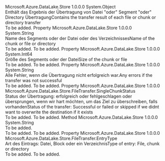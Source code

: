 <Type Name="SingleEntryTransferStatus" FullName="Microsoft.Azure.DataLake.Store.FileTransfer.SingleEntryTransferStatus">
  <TypeSignature Language="C#" Value="public class SingleEntryTransferStatus" />
  <TypeSignature Language="ILAsm" Value=".class public auto ansi beforefieldinit SingleEntryTransferStatus extends System.Object" />
  <TypeSignature Language="DocId" Value="T:Microsoft.Azure.DataLake.Store.FileTransfer.SingleEntryTransferStatus" />
  <TypeSignature Language="VB.NET" Value="Public Class SingleEntryTransferStatus" />
  <TypeSignature Language="F#" Value="type SingleEntryTransferStatus = class" />
  <AssemblyInfo>
    <AssemblyName>Microsoft.Azure.DataLake.Store</AssemblyName>
    <AssemblyVersion>1.0.0.0</AssemblyVersion>
  </AssemblyInfo>
  <Base>
    <BaseTypeName>System.Object</BaseTypeName>
  </Base>
  <Interfaces />
  <Docs>
    <summary>
            <span data-ttu-id="211f0-101">Enthält das Ergebnis der Übertragung von Datei "oder" Segment "oder" Directory Übertragung</span><span class="sxs-lookup"><span data-stu-id="211f0-101">Contains the transfer result of each file or chunk or directory transfer</span></span>
            </summary>
    <remarks>To be added.</remarks>
  </Docs>
  <Members>
    <Member MemberName="EntryName">
      <MemberSignature Language="C#" Value="public string EntryName { get; }" />
      <MemberSignature Language="ILAsm" Value=".property instance string EntryName" />
      <MemberSignature Language="DocId" Value="P:Microsoft.Azure.DataLake.Store.FileTransfer.SingleEntryTransferStatus.EntryName" />
      <MemberSignature Language="VB.NET" Value="Public ReadOnly Property EntryName As String" />
      <MemberSignature Language="F#" Value="member this.EntryName : string" Usage="Microsoft.Azure.DataLake.Store.FileTransfer.SingleEntryTransferStatus.EntryName" />
      <MemberType>Property</MemberType>
      <AssemblyInfo>
        <AssemblyName>Microsoft.Azure.DataLake.Store</AssemblyName>
        <AssemblyVersion>1.0.0.0</AssemblyVersion>
      </AssemblyInfo>
      <ReturnValue>
        <ReturnType>System.String</ReturnType>
      </ReturnValue>
      <Docs>
        <summary>
            <span data-ttu-id="211f0-102">Name des Segments oder der Datei oder des Verzeichnisses</span><span class="sxs-lookup"><span data-stu-id="211f0-102">Name of the chunk or file or directory</span></span>
            </summary>
        <value>To be added.</value>
        <remarks>To be added.</remarks>
      </Docs>
    </Member>
    <Member MemberName="EntrySize">
      <MemberSignature Language="C#" Value="public long EntrySize { get; }" />
      <MemberSignature Language="ILAsm" Value=".property instance int64 EntrySize" />
      <MemberSignature Language="DocId" Value="P:Microsoft.Azure.DataLake.Store.FileTransfer.SingleEntryTransferStatus.EntrySize" />
      <MemberSignature Language="VB.NET" Value="Public ReadOnly Property EntrySize As Long" />
      <MemberSignature Language="F#" Value="member this.EntrySize : int64" Usage="Microsoft.Azure.DataLake.Store.FileTransfer.SingleEntryTransferStatus.EntrySize" />
      <MemberType>Property</MemberType>
      <AssemblyInfo>
        <AssemblyName>Microsoft.Azure.DataLake.Store</AssemblyName>
        <AssemblyVersion>1.0.0.0</AssemblyVersion>
      </AssemblyInfo>
      <ReturnValue>
        <ReturnType>System.Int64</ReturnType>
      </ReturnValue>
      <Docs>
        <summary>
            <span data-ttu-id="211f0-103">Größe des Segments oder der Datei</span><span class="sxs-lookup"><span data-stu-id="211f0-103">Size of the chunk or file</span></span>
            </summary>
        <value>To be added.</value>
        <remarks>To be added.</remarks>
      </Docs>
    </Member>
    <Member MemberName="Errors">
      <MemberSignature Language="C#" Value="public string Errors { get; }" />
      <MemberSignature Language="ILAsm" Value=".property instance string Errors" />
      <MemberSignature Language="DocId" Value="P:Microsoft.Azure.DataLake.Store.FileTransfer.SingleEntryTransferStatus.Errors" />
      <MemberSignature Language="VB.NET" Value="Public ReadOnly Property Errors As String" />
      <MemberSignature Language="F#" Value="member this.Errors : string" Usage="Microsoft.Azure.DataLake.Store.FileTransfer.SingleEntryTransferStatus.Errors" />
      <MemberType>Property</MemberType>
      <AssemblyInfo>
        <AssemblyName>Microsoft.Azure.DataLake.Store</AssemblyName>
        <AssemblyVersion>1.0.0.0</AssemblyVersion>
      </AssemblyInfo>
      <ReturnValue>
        <ReturnType>System.String</ReturnType>
      </ReturnValue>
      <Docs>
        <summary>
            <span data-ttu-id="211f0-104">Alle Fehler, wenn die Übertragung nicht erfolgreich war.</span><span class="sxs-lookup"><span data-stu-id="211f0-104">Any errors if the transfer was not successful</span></span>
            </summary>
        <value>To be added.</value>
        <remarks>To be added.</remarks>
      </Docs>
    </Member>
    <Member MemberName="Status">
      <MemberSignature Language="C#" Value="public Microsoft.Azure.DataLake.Store.FileTransfer.SingleChunkStatus Status { get; }" />
      <MemberSignature Language="ILAsm" Value=".property instance valuetype Microsoft.Azure.DataLake.Store.FileTransfer.SingleChunkStatus Status" />
      <MemberSignature Language="DocId" Value="P:Microsoft.Azure.DataLake.Store.FileTransfer.SingleEntryTransferStatus.Status" />
      <MemberSignature Language="VB.NET" Value="Public ReadOnly Property Status As SingleChunkStatus" />
      <MemberSignature Language="F#" Value="member this.Status : Microsoft.Azure.DataLake.Store.FileTransfer.SingleChunkStatus" Usage="Microsoft.Azure.DataLake.Store.FileTransfer.SingleEntryTransferStatus.Status" />
      <MemberType>Property</MemberType>
      <AssemblyInfo>
        <AssemblyName>Microsoft.Azure.DataLake.Store</AssemblyName>
        <AssemblyVersion>1.0.0.0</AssemblyVersion>
      </AssemblyInfo>
      <ReturnValue>
        <ReturnType>Microsoft.Azure.DataLake.Store.FileTransfer.SingleChunkStatus</ReturnType>
      </ReturnValue>
      <Docs>
        <summary>
            <span data-ttu-id="211f0-105">Status der Übertragung: erfolgreich oder fehlgeschlagen oder übersprungen, wenn wir hart möchten, um das Ziel zu überschreiben, falls vorhanden</span><span class="sxs-lookup"><span data-stu-id="211f0-105">Status of the transfer: Successful or failed or skipped if we didnt want to overwrite the destination if it exists</span></span>
            </summary>
        <value>To be added.</value>
        <remarks>To be added.</remarks>
      </Docs>
    </Member>
    <Member MemberName="ToString">
      <MemberSignature Language="C#" Value="public override string ToString ();" />
      <MemberSignature Language="ILAsm" Value=".method public hidebysig virtual instance string ToString() cil managed" />
      <MemberSignature Language="DocId" Value="M:Microsoft.Azure.DataLake.Store.FileTransfer.SingleEntryTransferStatus.ToString" />
      <MemberSignature Language="VB.NET" Value="Public Overrides Function ToString () As String" />
      <MemberSignature Language="F#" Value="override this.ToString : unit -&gt; string" Usage="singleEntryTransferStatus.ToString " />
      <MemberType>Method</MemberType>
      <AssemblyInfo>
        <AssemblyName>Microsoft.Azure.DataLake.Store</AssemblyName>
        <AssemblyVersion>1.0.0.0</AssemblyVersion>
      </AssemblyInfo>
      <ReturnValue>
        <ReturnType>System.String</ReturnType>
      </ReturnValue>
      <Parameters />
      <Docs>
        <summary>To be added.</summary>
        <returns>To be added.</returns>
        <remarks>To be added.</remarks>
      </Docs>
    </Member>
    <Member MemberName="Type">
      <MemberSignature Language="C#" Value="public Microsoft.Azure.DataLake.Store.FileTransfer.EntryType Type { get; }" />
      <MemberSignature Language="ILAsm" Value=".property instance valuetype Microsoft.Azure.DataLake.Store.FileTransfer.EntryType Type" />
      <MemberSignature Language="DocId" Value="P:Microsoft.Azure.DataLake.Store.FileTransfer.SingleEntryTransferStatus.Type" />
      <MemberSignature Language="VB.NET" Value="Public ReadOnly Property Type As EntryType" />
      <MemberSignature Language="F#" Value="member this.Type : Microsoft.Azure.DataLake.Store.FileTransfer.EntryType" Usage="Microsoft.Azure.DataLake.Store.FileTransfer.SingleEntryTransferStatus.Type" />
      <MemberType>Property</MemberType>
      <AssemblyInfo>
        <AssemblyName>Microsoft.Azure.DataLake.Store</AssemblyName>
        <AssemblyVersion>1.0.0.0</AssemblyVersion>
      </AssemblyInfo>
      <ReturnValue>
        <ReturnType>Microsoft.Azure.DataLake.Store.FileTransfer.EntryType</ReturnType>
      </ReturnValue>
      <Docs>
        <summary>
            <span data-ttu-id="211f0-106">Art des Eintrags: Datei, Block oder ein Verzeichnis</span><span class="sxs-lookup"><span data-stu-id="211f0-106">Type of entry: File, chunk or directory</span></span>
            </summary>
        <value>To be added.</value>
        <remarks>To be added.</remarks>
      </Docs>
    </Member>
  </Members>
</Type>